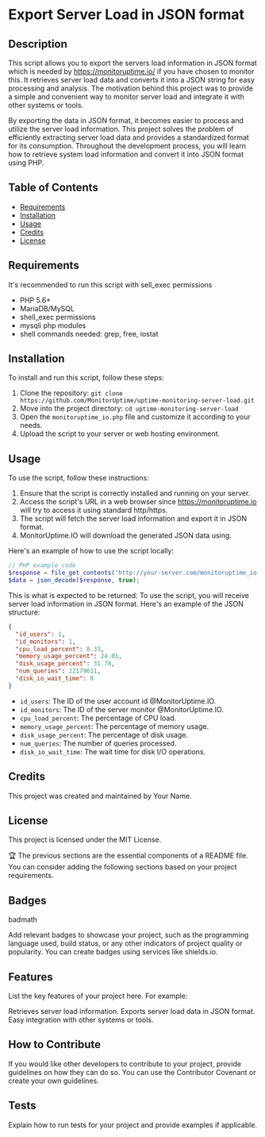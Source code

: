 # Export Server Load in JSON format

## Description

This script allows you to export the servers load information in JSON format which is needed by https://monitoruptime.io/ 
if you have chosen to monitor this. It retrieves server load data and converts it into a JSON string for easy processing and analysis. 
The motivation behind this project was to provide a simple and convenient way to monitor server load and integrate it 
with other systems or tools. 

By exporting the data in JSON format, it becomes easier to process and utilize the server load information. 
This project solves the problem of efficiently extracting server load data and provides a standardized format for its consumption. 
Throughout the development process, you will learn how to retrieve system load information and convert it into JSON format using PHP.

## Table of Contents

- [Requirements](#requirements)
- [Installation](#installation)
- [Usage](#usage)
- [Credits](#credits)
- [License](#license)

## Requirements

It's recommended to run this script with sell_exec permissions

- PHP 5.6+
- MariaDB/MySQL
- shell_exec permissions
- mysqli php modules
- shell commands needed: grep, free, iostat

## Installation

To install and run this script, follow these steps:

1. Clone the repository: `git clone https://github.com/MonitorUptime/uptime-monitoring-server-load.git`
2. Move into the project directory: `cd uptime-monitoring-server-load`
3. Open the `monitoruptime_io.php` file and customize it according to your needs.
4. Upload the script to your server or web hosting environment.

## Usage

To use the script, follow these instructions:

1. Ensure that the script is correctly installed and running on your server.
2. Access the script's URL in a web browser since https://monitoruptime.io will try to access it using standard http/https.
3. The script will fetch the server load information and export it in JSON format.
4. MonitorUptime.IO will download the generated JSON data using.

Here's an example of how to use the script locally:

```php
// PHP example code
$response = file_get_contents('http://your-server.com/monitoruptime_io.php?api_key=your_api_key_here');
$data = json_decode($response, true);
```

This is what is expected to be returned:
To use the script, you will receive server load information in JSON format. Here's an example of the JSON structure:

```json
{
  "id_users": 1,
  "id_monitors": 1,
  "cpu_load_percent": 8.33,
  "memory_usage_percent": 24.01,
  "disk_usage_percent": 31.78,
  "num_queries": 22179611,
  "disk_io_wait_time": 0
}
```

- `id_users`: The ID of the user account id @MonitorUptime.IO.
- `id_monitors`: The ID of the server monitor @MonitorUptime.IO.
- `cpu_load_percent`: The percentage of CPU load.
- `memory_usage_percent`: The percentage of memory usage.
- `disk_usage_percent`: The percentage of disk usage.
- `num_queries`: The number of queries processed.
- `disk_io_wait_time`: The wait time for disk I/O operations.

## Credits
This project was created and maintained by Your Name.

## License
This project is licensed under the MIT License.

🏆 The previous sections are the essential components of a README file. You can consider adding the following sections based on your project requirements.

## Badges
badmath

Add relevant badges to showcase your project, such as the programming language used, build status, or any other indicators of project quality or popularity. You can create badges using services like shields.io.

## Features
List the key features of your project here. For example:

Retrieves server load information.
Exports server load data in JSON format.
Easy integration with other systems or tools.

## How to Contribute
If you would like other developers to contribute to your project, provide guidelines on how they can do so. You can use the Contributor Covenant or create your own guidelines.

## Tests
Explain how to run tests for your project and provide examples if applicable.